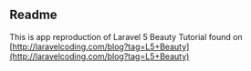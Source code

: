 ## Readme

This is app reproduction of Laravel 5 Beauty Tutorial found on [http://laravelcoding.com/blog?tag=L5+Beauty](http://laravelcoding.com/blog?tag=L5+Beauty)